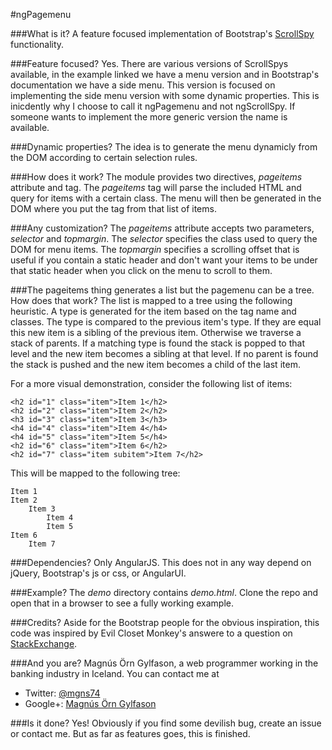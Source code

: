 #ngPagemenu

###What is it?
A feature focused implementation of Bootstrap's [ScrollSpy](http://getbootstrap.com/javascript/#scrollspy) functionality.

###Feature focused?
Yes. There are various versions of ScrollSpys available, in the example linked we have a menu version and in Bootstrap's documentation we have a side menu. This version is focused on implementing the side menu version with some dynamic properties. This is inicdently why I choose to call it ngPagemenu and not ngScrollSpy. If someone wants to implement the more generic version the name is available.

###Dynamic properties?
The idea is to generate the menu dynamicly from the DOM according to certain selection rules.

###How does it work?
The module provides two directives, *pageitems* attribute and *<pagemenu>* tag. The *pageitems* tag will parse the included HTML and query for items with a certain class. The menu will then be generated in the DOM where you put the *<pagemenu>* tag from that list of items. 

###Any customization?
The *pageitems* attribute accepts two parameters, *selector* and *topmargin*. The *selector* specifies the class used to query the DOM for menu items. The *topmargin* specifies a scrolling offset that is useful if you contain a static header and don't want your items to be under that static header when you click on the menu to scroll to them.

###The pageitems thing generates a list but the pagemenu can be a tree. How does that work?
The list is mapped to a tree using the following heuristic. A type is generated for the item based on the tag name and classes. The type is compared to the previous item's type. If they are equal this new item is a sibling of the previous item. Otherwise we traverse a stack of parents. If a matching type is found the stack is popped to that level and the new item becomes a sibling at that level. If no parent is found the stack is pushed and the new item becomes a child of the last item.

For a more visual demonstration, consider the following list of items:

    <h2 id="1" class="item">Item 1</h2>
    <h2 id="2" class="item">Item 2</h2>
    <h3 id="3" class="item">Item 3</h3>
    <h4 id="4" class="item">Item 4</h4>
    <h4 id="5" class="item">Item 5</h4>
    <h2 id="6" class="item">Item 6</h2>
    <h2 id="7" class="item subitem">Item 7</h2>

This will be mapped to the following tree:

    Item 1
    Item 2
        Item 3
            Item 4
            Item 5
    Item 6
        Item 7

###Dependencies?
Only AngularJS. This does not in any way depend on jQuery, Bootstrap's js or css, or AngularUI.

###Example?
The *demo* directory contains *demo.html*. Clone the repo and open that in a browser to see a fully working example.

###Credits?
Aside for the Bootstrap people for the obvious inspiration, this code was inspired by Evil Closet Monkey's answere to a question on [StackExchange](http://stackoverflow.com/questions/17470370/how-to-implement-a-scrollspy-in-angular-js-the-right-way).

###And you are?
Magnús Örn Gylfason, a web programmer working in the banking industry in Iceland. You can contact me at

+ Twitter: [@mgns74](https://www.twitter.com/mgns74)
+ Google+: [Magnús Örn Gylfason](https://plus.google.com/u/0/+MagnúsÖrnGylfason/posts)

###Is it done?
Yes! Obviously if you find some devilish bug, create an issue or contact me. But as far as features goes, this is finished.